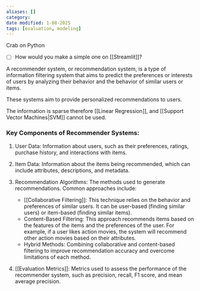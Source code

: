 ```yaml
---
aliases: []
category:
date modified: 1-08-2025
tags: [evaluation, modeling]
---
```

Crab on Python

- [ ] How would you make a simple one on [[Streamlit]]?

A recommender system, or recommendation system, is a type of information filtering system that aims to predict the preferences or interests of users by analyzing their behavior and the behavior of similar users or items. 

These systems aim to provide personalized recommendations to users.

The information is sparse therefore [[Linear Regression]], and [[Support Vector Machines|SVM]] cannot be used.

### Key Components of Recommender Systems:

1. User Data: Information about users, such as their preferences, ratings, purchase history, and interactions with items.

2. Item Data: Information about the items being recommended, which can include attributes, descriptions, and metadata.

3. Recommendation Algorithms: The methods used to generate recommendations. Common approaches include:
   - [[Collaborative Filtering]]: This technique relies on the behavior and preferences of similar users. It can be user-based (finding similar users) or item-based (finding similar items).
   - Content-Based Filtering: This approach recommends items based on the features of the items and the preferences of the user. For example, if a user likes action movies, the system will recommend other action movies based on their attributes.
   - Hybrid Methods: Combining collaborative and content-based filtering to improve recommendation accuracy and overcome limitations of each method.

1. [[Evaluation Metrics]]: Metrics used to assess the performance of the recommender system, such as precision, recall, F1 score, and mean average precision.

